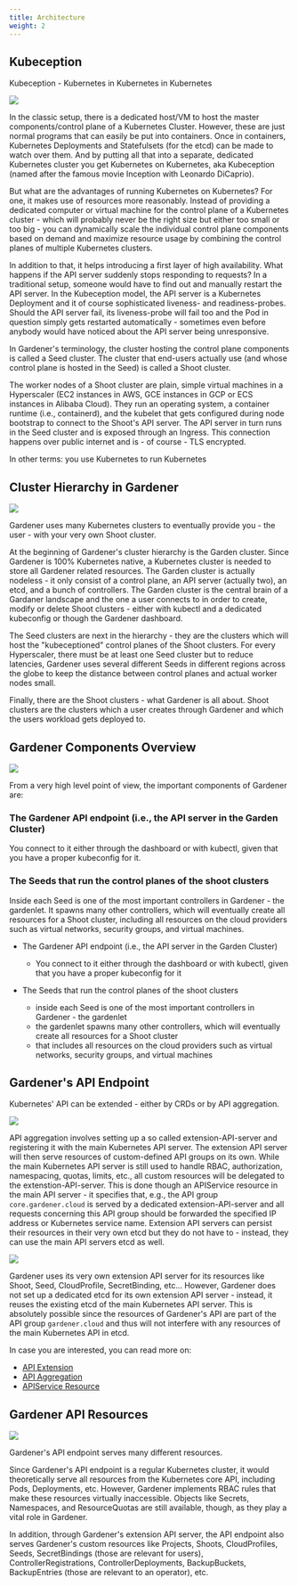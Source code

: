 ```yaml
---
title: Architecture
weight: 2
---
```


## Kubeception

Kubeception - Kubernetes in Kubernetes in Kubernetes

![](./images/kubeception.png)

In the classic setup, there is a dedicated host/VM to host the master components/control plane of a Kubernetes Cluster. However, these are just normal programs that can easily be put into containers. Once in containers, Kubernetes Deployments and Statefulsets (for the etcd) can be made to watch over them. And by putting all that into a separate, dedicated Kubernetes cluster you get Kubernetes on Kubernetes, aka Kubeception (named after the famous movie Inception with Leonardo DiCaprio).

But what are the advantages of running Kubernetes on Kubernetes? For one, it makes use of resources more reasonably. Instead of providing a dedicated computer or virtual machine for the control plane of a Kubernetes cluster - which will probably never be the right size but either too small or too big - you can dynamically scale the individual control plane components based on demand and maximize resource usage by combining the control planes of multiple Kubernetes clusters.

In addition to that, it helps introducing a first layer of high availability. What happens if the API server suddenly stops responding to requests? In a traditional setup, someone would have to find out and manually restart the API server. In the Kubeception model, the API server is a Kubernetes Deployment and it of course sophisticated liveness- and readiness-probes. Should the API server fail, its liveness-probe will fail too and the Pod in question simply gets restarted automatically - sometimes even before anybody would have noticed about the API server being unresponsive.

In Gardener's terminology, the cluster hosting the control plane components is called a Seed cluster. The cluster that end-users actually use (and whose control plane is hosted in the Seed) is called a Shoot cluster.

The worker nodes of a Shoot cluster are plain, simple virtual machines in a Hyperscaler (EC2 instances in AWS, GCE instances in GCP or ECS instances in Alibaba Cloud). They run an operating system, a container runtime (i.e., containerd), and the kubelet that gets configured during node bootstrap to connect to the Shoot's API server. The API server in turn runs in the Seed cluster and is exposed through an Ingress. This connection happens over public internet and is - of course - TLS encrypted.

In other terms: you use Kubernetes to run Kubernetes

## Cluster Hierarchy in Gardener

![](./images/cluster-hierarchy.png)

Gardener uses many Kubernetes clusters to eventually provide you - the user - with your very own Shoot cluster.

At the beginning of Gardener's cluster hierarchy is the Garden cluster. Since Gardener is 100% Kubernetes native, a Kubernetes cluster is needed to store all Gardener related resources. The Garden cluster is actually nodeless - it only consist of a control plane, an API server (actually two), an etcd, and a bunch of controllers. The Garden cluster is the central brain of a Gardaner landscape and the one a user connects to in order to create, modify or delete Shoot clusters - either with kubectl and a dedicated kubeconfig or though the Gardener dashboard.

The Seed clusters are next in the hierarchy - they are the clusters which will host the "kubeceptioned" control planes of the Shoot clusters. For every Hyperscaler, there must be at least one Seed cluster but to reduce latencies, Gardener uses several different Seeds in different regions across the globe to keep the distance between control planes and actual worker nodes small.

Finally, there are the Shoot clusters - what Gardener is all about. Shoot clusters are the clusters which a user creates through Gardener and which the users workload gets deployed to.

## Gardener Components Overview

![](./images/components.png)

From a very high level point of view, the important components of Gardener are:

### The Gardener API endpoint (i.e., the API server in the Garden Cluster)

You connect to it either through the dashboard or with kubectl, given that you have a proper kubeconfig for it.

### The Seeds that run the control planes of the shoot clusters

Inside each Seed is one of the most important controllers in Gardener - the gardenlet. It spawns many other controllers, which will eventually create all resources for a Shoot cluster, including all resources on the cloud providers such as virtual networks, security groups, and virtual machines.


- The Gardener API endpoint (i.e., the API server in the Garden Cluster)
  - You connect to it either through the dashboard or with kubectl, given that you have a proper kubeconfig for it

- The Seeds that run the control planes of the shoot clusters
  - inside each Seed is one of the most important controllers in Gardener - the gardenlet
  - the gardenlet spawns many other controllers, which will eventually create all resources for a Shoot cluster
  - that includes all resources on the cloud providers such as virtual networks, security groups, and virtual machines

## Gardener's API Endpoint

Kubernetes' API can be extended - either by CRDs or by API aggregation.

![](./images/api-endpoint-1.png)

API aggregation involves setting up a so called extension-API-server and registering it with the main Kubernetes API server. The extension API server will then serve resources of custom-defined API groups on its own. While the main Kubernetes API server is still used to handle RBAC, authorization, namespacing, quotas, limits, etc.,  all custom resources will be delegated to the extenstion-API-server. This is done though an APIService resource in the main API server - it specifies that, e.g., the API group `core.gardener.cloud` is served by a dedicated extension-API-server and all requests concerning this API group should be forwarded the specified IP address or Kubernetes service name. Extension API servers can persist their resources in their very own etcd but they do not have to - instead, they can use the main API servers etcd as well.

![](./images/api-endpoint-2.png)

Gardener uses its very own extension API server for its resources like Shoot, Seed, CloudProfile, SecretBinding, etc... However, Gardener does not set up a dedicated etcd for its own extension API server - instead, it reuses the existing etcd of the main Kubernetes API server. This is absolutely possible since the resources of Gardener's API are part of the API group `gardener.cloud` and thus will not interfere with any resources of the main Kubernetes API in etcd.

In case you are interested, you can read more on:
- [API Extension](https://kubernetes.io/docs/tasks/extend-kubernetes/setup-extension-api-server/)
- [API Aggregation ](https://kubernetes.io/docs/concepts/extend-kubernetes/api-extension/apiserver-aggregation)
- [APIService Resource](https://kubernetes.io/docs/tasks/extend-kubernetes/configure-aggregation-layer/#register-apiservice-objects)

## Gardener API Resources

![](./images/api-resources.png)

Gardener's API endpoint serves many different resources.

Since Gardener's API endpoint is a regular Kubernetes cluster, it would theoretically serve all resources from the Kubernetes core API, including Pods, Deployments, etc. However, Gardener implements RBAC rules that make these resources virtually inaccessible. Objects like Secrets, Namespaces, and ResourceQuotas are still available, though, as they play a vital role in Gardener.

In addition, through Gardener's extension API server, the API endpoint also serves Gardener's custom resources like Projects, Shoots, CloudProfiles, Seeds, SecretBindings (those are relevant for users), ControllerRegistrations, ControllerDeployments, BackupBuckets, BackupEntries (those are relevant to an operator), etc.